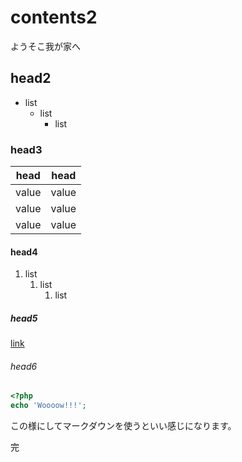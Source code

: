 # contents2

ようそこ我が家へ

## head2

- list
  - list
    - list

### head3

|head|head|
|--|--|
|value|value|
|value|value|
|value|value|

#### head4

1. list
   1. list
      1. list

##### head5

[link](http://example.hp)

###### head6

```php
<?php
echo 'Woooow!!!';
```

この様にしてマークダウンを使うといい感じになります。

完
